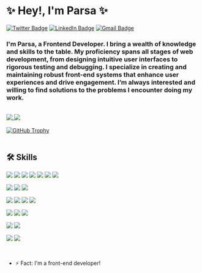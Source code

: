 # ✨ Hey!, I'm Parsa ✨

[![Twitter Badge](https://img.shields.io/badge/Twitter-%20-blue?style=flat&logo=twitter&logoColor=white)](https://twitter.com/parsakhosravan1)
[![LinkedIn Badge](https://img.shields.io/badge/LinkedIn-%20-blue?style=flat&logo=linkedin&logoColor=white)](https://www.linkedin.com/in/parsakhosravani/)
[![Gmail Badge](https://img.shields.io/badge/Gmail-%20-d14836?style=flat&logo=Gmail&logoColor=white)](mailto:parsakhosravani@gmail.com)

### I'm Parsa, a Frontend Developer. I bring a wealth of knowledge and skills to the table. My proficiency spans all stages of web development, from designing intuitive user interfaces to rigorous testing and debugging. I specialize in creating and maintaining robust front-end systems that enhance user experiences and drive engagement. I’m always interested and willing to find solutions to the problems I encounter doing my work.

<br/>

<a href="https://github.com/parsakhosravani">
  <img align="top" src="https://github-readme-stats.vercel.app/api?username=parsakhosravani&hide=stars&show_icons=true&theme=dark" />
</a>

<a href="https://github.com/parsakhosravani">
  <img align="top" src="https://github-readme-stats.vercel.app/api/top-langs/?username=parsakhosravani&layout=compact&theme=dark" />
</a>

<br/>
<br/>

<a href="https://github.com/parsakhosravani">
  <img align="top" src="https://github-profile-trophy.vercel.app/?username=parsakhosravani&theme=darkhub" alt="GitHub Trophy" />
</a>

<br/>
<br/>

## 🛠 Skills

![](https://img.shields.io/badge/JavaScript-%20-yellow?style=flat&logo=javascript&color=f7df1d&logoColor=white)
![](https://img.shields.io/badge/TypeScript-%20-blue?style=flat&logo=typescript&color=297acb&logoColor=white)
![](https://img.shields.io/badge/React-%20-blue?style=flat&logo=react&color=61dafb&logoColor=white)
![](https://img.shields.io/badge/Redux-%20-blue?style=flat&logo=redux&color=764abc)
![](https://img.shields.io/badge/Vue-%20-blue?style=flat&logo=vuedotjs&color=4fc08d)
![](https://img.shields.io/badge/Vuex-%20-black?style=flat&logo=vuedotjs&color=764abc)
![](https://img.shields.io/badge/Next-%20-black?style=flat&logo=next.js)

![](https://img.shields.io/badge/Jest-%20-black?style=flat&logo=jest&color=c21325)
![](https://img.shields.io/badge/Testing%20Library-%20-black?style=flat&logo=testing-library&color=e33332&logoColor=white)
![](https://img.shields.io/badge/cypress-%20-black?style=flat&logo=cypress&color=058a5e)

![](https://img.shields.io/badge/REST-%20-black?style=flat&logo=.net&color=55a9ff)
![](https://img.shields.io/badge/GraphQL-%20-black?style=flat&logo=graphql&color=e10098)
![](https://img.shields.io/badge/Firebase-%20-black?style=flat&logo=firebase&color=ffca28&logoColor=white)
![](https://img.shields.io/badge/AWS-%20-black?style=flat&logo=amazon-aws&color=23FF99&logoColor=white)

![](https://img.shields.io/badge/CSS-%20-black?style=flat&logo=css3&color=1572b6)
![](https://img.shields.io/badge/Sass-%20-black?style=flat&logo=sass&color=cc6699&logoColor=white)
![](https://img.shields.io/badge/styled%20components-%20-black?style=flat&logo=styled-components&color=db7093&logoColor=white)

![](https://img.shields.io/badge/.net%20core-%20-black?style=flat&logo=.net&color=5C2D91&logoColor=white)
![](https://img.shields.io/badge/NodeJS-%20-black?style=flat&logo=Node.js&color=339933&logoColor=white)

![](https://img.shields.io/badge/PostreSQL-%20-black?style=flat&logo=postgresql&color=336791&logoColor=white)
![](https://img.shields.io/badge/MongoDB-%20-black?style=flat&logo=MongoDb&color=47A248&logoColor=white)

<br/>


- ⚡ Fact: I'm a front-end developer!
